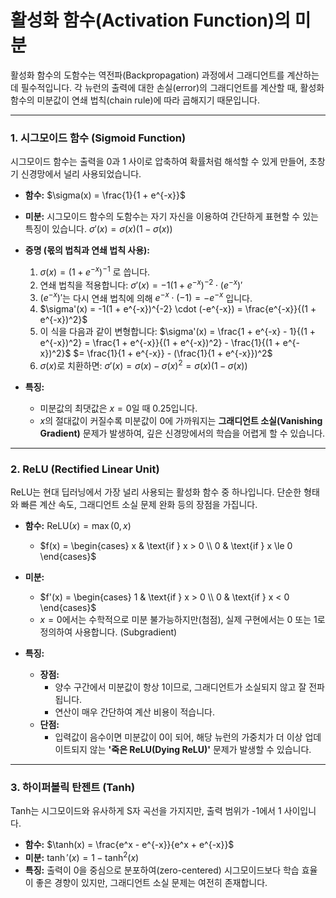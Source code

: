 # 활성화 함수(Activation Function)의 미분

활성화 함수의 도함수는 역전파(Backpropagation) 과정에서 그래디언트를 계산하는 데 필수적입니다. 각 뉴런의 출력에 대한 손실(error)의 그래디언트를 계산할 때, 활성화 함수의 미분값이 연쇄 법칙(chain rule)에 따라 곱해지기 때문입니다.

---

### 1. 시그모이드 함수 (Sigmoid Function)

시그모이드 함수는 출력을 0과 1 사이로 압축하여 확률처럼 해석할 수 있게 만들어, 초창기 신경망에서 널리 사용되었습니다.

- **함수:** $`\sigma(x) = \frac{1}{1 + e^{-x}}`$

- **미분:** 시그모이드 함수의 도함수는 자기 자신을 이용하여 간단하게 표현할 수 있는 특징이 있습니다.
  $`\sigma'(x) = \sigma(x)(1 - \sigma(x))`$

- **증명 (몫의 법칙과 연쇄 법칙 사용):**
  1.  $`\sigma(x) = (1 + e^{-x})^{-1}`$ 로 씁니다.
  2.  연쇄 법칙을 적용합니다: $`\sigma'(x) = -1(1 + e^{-x})^{-2} \cdot (e^{-x})'`$
  3.  $`(e^{-x})'`$는 다시 연쇄 법칙에 의해 $`e^{-x} \cdot (-1) = -e^{-x}`$ 입니다.
  4.  $`\sigma'(x) = -1(1 + e^{-x})^{-2} \cdot (-e^{-x}) = \frac{e^{-x}}{(1 + e^{-x})^2}`$
  5.  이 식을 다음과 같이 변형합니다:
      $`\sigma'(x) = \frac{1 + e^{-x} - 1}{(1 + e^{-x})^2} = \frac{1 + e^{-x}}{(1 + e^{-x})^2} - \frac{1}{(1 + e^{-x})^2}`$
      $`= \frac{1}{1 + e^{-x}} - (\frac{1}{1 + e^{-x}})^2`$
  6.  $`\sigma(x)`$로 치환하면:
      $`\sigma'(x) = \sigma(x) - \sigma(x)^2 = \sigma(x)(1 - \sigma(x))`$

- **특징:**
  - 미분값의 최댓값은 $`x=0`$일 때 0.25입니다.
  - $`x`$의 절대값이 커질수록 미분값이 0에 가까워지는 **그래디언트 소실(Vanishing Gradient)** 문제가 발생하여, 깊은 신경망에서의 학습을 어렵게 할 수 있습니다.

---

### 2. ReLU (Rectified Linear Unit)

ReLU는 현대 딥러닝에서 가장 널리 사용되는 활성화 함수 중 하나입니다. 단순한 형태와 빠른 계산 속도, 그래디언트 소실 문제 완화 등의 장점을 가집니다.

- **함수:** $`\text{ReLU}(x) = \max(0, x)`$
  - $`f(x) = \begin{cases} x & \text{if } x > 0 \\ 0 & \text{if } x \le 0 \end{cases}`$

- **미분:**
  - $`f'(x) = \begin{cases} 1 & \text{if } x > 0 \\ 0 & \text{if } x < 0 \end{cases}`$
  - $`x=0`$에서는 수학적으로 미분 불가능하지만(첨점), 실제 구현에서는 0 또는 1로 정의하여 사용합니다. (Subgradient)

- **특징:**
  - **장점:**
    - 양수 구간에서 미분값이 항상 1이므로, 그래디언트가 소실되지 않고 잘 전파됩니다.
    - 연산이 매우 간단하여 계산 비용이 적습니다.
  - **단점:**
    - 입력값이 음수이면 미분값이 0이 되어, 해당 뉴런의 가중치가 더 이상 업데이트되지 않는 **'죽은 ReLU(Dying ReLU)'** 문제가 발생할 수 있습니다.

---

### 3. 하이퍼볼릭 탄젠트 (Tanh)

Tanh는 시그모이드와 유사하게 S자 곡선을 가지지만, 출력 범위가 -1에서 1 사이입니다.

- **함수:** $`\tanh(x) = \frac{e^x - e^{-x}}{e^x + e^{-x}}`$
- **미분:** $`\tanh'(x) = 1 - \tanh^2(x)`$
- **특징:** 출력이 0을 중심으로 분포하여(zero-centered) 시그모이드보다 학습 효율이 좋은 경향이 있지만, 그래디언트 소실 문제는 여전히 존재합니다.
